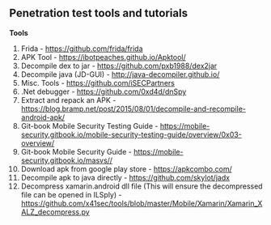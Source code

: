 ## Penetration test tools and tutorials

**Tools**
1. Frida - <https://github.com/frida/frida>
1. APK Tool - <https://ibotpeaches.github.io/Apktool/>
1. Decompile dex to jar - <https://github.com/pxb1988/dex2jar>
1. Decompile java (JD-GUI) - <http://java-decompiler.github.io/>
1. Misc. Tools - <https://github.com/iSECPartners>
1. .Net debugger - <https://github.com/0xd4d/dnSpy>
1. Extract and repack an APK - <https://blog.bramp.net/post/2015/08/01/decompile-and-recompile-android-apk/>
1. Git-book Mobile Security Testing Guide - <https://mobile-security.gitbook.io/mobile-security-testing-guide/overview/0x03-overview/>
1. Git-book Mobile Security Guide - <https://mobile-security.gitbook.io/masvs//>
1. Download apk from google play store - <https://apkcombo.com/>
1. Decompile apk to java directly - <https://github.com/skylot/jadx>
1. Decompress xamarin.android dll file (This will ensure the decompressed file can be opened in ILSply) - <https://github.com/x41sec/tools/blob/master/Mobile/Xamarin/Xamarin_XALZ_decompress.py>

